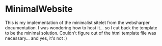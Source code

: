 MinimalWebsite
==============
This is my implementation of the minimalist sitelet from the websharper documentation. 
I was wondering how to host it... so I cut back the template to be the minimal solution.
Couldn't figure out of the html template file was necessary... and yes, it's not :)
